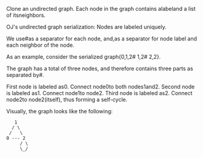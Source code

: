 
Clone an undirected graph. Each node in the graph contains alabeland a list of itsneighbors.


OJ's undirected graph serialization:
Nodes are labeled uniquely.

We use#as a separator for each node, and,as a separator for node label and each neighbor of the node.

As an example, consider the serialized graph{0,1,2# 1,2# 2,2}.

The graph has a total of three nodes, and therefore contains three parts as separated by#.

First node is labeled as0. Connect node0to both nodes1and2.
Second node is labeled as1. Connect node1to node2.
Third node is labeled as2. Connect node2to node2(itself), thus forming a self-cycle.

Visually, the graph looks like the following:

       1
      / \
     /   \
    0 --- 2
         / \
         \_/